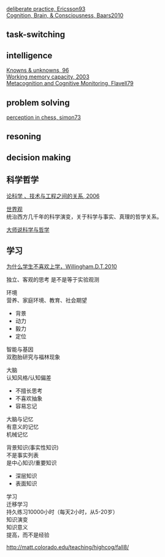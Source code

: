 [deliberate practice, Ericsson93](https://graphics8.nytimes.com/images/blogs/freakonomics/pdf/DeliberatePractice(PsychologicalReview).pdf)  
[Cognition, Brain, & Consciousness, Baars2010](https://book.douban.com/subject/26715572/)  


## task-switching

## intelligence

[Knowns & unknowns, 96](http://matt.colorado.edu/teaching/highcog/fall8/nbbbbchlpsu96.pdf)  
[Working memory capacity, 2003](http://matt.colorado.edu/teaching/highcog/fall8/cke3.pdf)  
[Metacognition and Cognitive Monitoring, Flavell79](https://pdfs.semanticscholar.org/ee65/2f0f63ed5b0cfe0af4cb4ea76b2ecf790c8d.pdf)  

## problem solving

[perception in chess, simon73](http://matt.colorado.edu/teaching/highcog/fall8/cs73.pdf)  

## resoning

## decision making

## 科学哲学



[论科学 、技术与工程之间的关系, 2006]()

[世界观](https://book.douban.com/subject/30379527/)  
统治西方几千年的科学演变，关于科学与事实、真理的哲学关系。

[大师说科学与哲学](https://book.douban.com/subject/27041829/)

## 学习

[为什么学生不喜欢上学，Willingham.D.T.2010](https://book.douban.com/subject/4864832/)  

独立、客观的思考 是不是等于实验观测  

环境  
营养、家庭环境、教育、社会期望

- 背景
- 动力
- 毅力
- 定位


智能与基因  
双胞胎研究与福林现象  

大脑  
认知风格/认知偏差  

- 不擅长思考
- 不喜欢抽象
- 容易忘记

大脑与记忆  
有意义的记忆  
机械记忆  

背景知识(事实性知识)  
不是事实列表  
是中心知识/重要知识  

- 深层知识
- 表面知识

学习  
迁移学习  
持久练习10000小时（每天2小时，从5-20岁）  
知识演变  
知识意义  
提高，而不是经验  

http://matt.colorado.edu/teaching/highcog/fall8/
